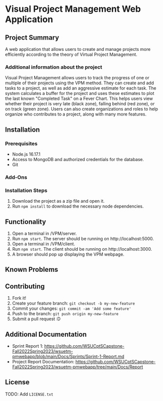 # Visual Project Management Web Application

## Project Summary

A web application that allows users to create and manage projects more efficiently according to the theory of Virtual Project Management. 

### Additional information about the project

Visual Project Management allows users to track the progress of one or multiple of their projects using the VPM method. They can create and add tasks to a project, as well as add an aggressive estimate for each task. The system calculates a buffer for the project and uses these estimates to plot the last known "Completed Task" on a Fever Chart. This helps users view whether their project is very late (black zone), falling behind (red zone), or on track (green zone). Users can also create organizations and roles to help organize who contributes to a project, along with many more features. 

## Installation

### Prerequisites

* Node.js 16.17.1
* Access to MongoDB and authorized credentials for the database.
* Git

### Add-Ons

### Installation Steps

1. Download the project as a zip file and open it. 
2. Run `npm install` to download the necessary node dependencies.

## Functionality

1. Open a terminal in /VPM/server. 
2. Run `npm start`. The server should be running on http://localhost:5000.
3. Open a terminal in /VPM/client.
4. Run `npm start`. The client should be running on http://localhost:3000.
5. A browser should pop up displaying the VPM webpage. 

## Known Problems

## Contributing

1. Fork it!
2. Create your feature branch: `git checkout -b my-new-feature`
3. Commit your changes: `git commit -am 'Add some feature'`
4. Push to the branch: `git push origin my-new-feature`
5. Submit a pull request :D

## Additional Documentation

  * Sprint Report 1: https://github.com/WSUCptSCapstone-Fall2022Spring2023/wsuetm-pmwebapp/blob/main/Docs/Sprints/Sprint-1-Report.md
  * Project Report Documentation: https://github.com/WSUCptSCapstone-Fall2022Spring2023/wsuetm-pmwebapp/tree/main/Docs/Report

## License

TODO: Add `LICENSE.txt` 